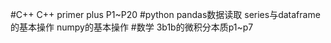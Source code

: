 #C++
  C++ primer plus P1~P20
#python
pandas数据读取
series与dataframe的基本操作
numpy的基本操作
#数学
3b1b的微积分本质p1~p7


